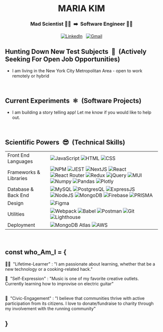 
<h1 align="center"> MARIA KIM </h1>

<h3 align="center">
   Mad Scientist 👩‍🔬&nbsp; ➡️&nbsp; Software Engineer 👩‍💻 
</h3>

<p align="center">
  <a href="https://www.linkedin.com/in/mariakim21/"><img alt="LinkedIn" src="https://img.shields.io/badge/LinkedIn-0077B5?style=for-the-badge&logo=linkedin&logoColor=white"/></a> &nbsp;
  <a href="mailto:maria@mariaykim.com"><img alt="Gmail" src="https://img.shields.io/badge/-maria@mariaykim.com-D14836?style=for-the-badge&logo=Gmail&logoColor=white"/></a>
</p>

## Hunting Down New Test Subjects&nbsp; 🧟  &nbsp;(Actively Seeking For Open Job Opportunities)
- I am living in the New York City Metropolitan Area - open to work remotely or hybrid

<br />

## Current Experiments&nbsp; ⚛️ &nbsp;(Software Projects)
- I am building a story telling app! Let me know if you would like to help out.

<br />

## Scientific Powers&nbsp; 😎 &nbsp;(Technical Skills)
<table>
  <tbody>
    <tr>
      <td>Front End Languages</td>
      <td>
        <img alt="JavaScript" src="https://img.shields.io/badge/javascript%20-%23323330.svg?&style=for-the-badge&logo=javascript&logoColor=%23F7DF1E" />
        <img alt="HTML" src="https://img.shields.io/badge/html5%20-%23E34F26.svg?&style=for-the-badge&logo=html5&logoColor=white" />
        <img alt="CSS" src="https://img.shields.io/badge/css3%20-%231572B6.svg?&style=for-the-badge&logo=css3&logoColor=white" />
      </td>
    </tr>
    <tr>
      <td>Frameworks & Libraries</td>
      <td>
        <img alt="NPM" src="https://img.shields.io/badge/npm-CB3837?style=for-the-badge&logo=npm&logoColor=white"/>
        <img alt="JEST" src="https://img.shields.io/badge/Jest-C21325?style=for-the-badge&logo=jest&logoColor=white"/>
        <img alt="NextJS" src="https://img.shields.io/badge/next.js-000000?style=for-the-badge&logo=nextdotjs&logoColor=white" />
        <img alt="React" src="https://img.shields.io/badge/react%20-%2320232a.svg?&style=for-the-badge&logo=react&logoColor=%2361DAFB" />
        <img alt="React Router" src="https://img.shields.io/badge/React_Router-CA4245?style=for-the-badge&logo=react-router&logoColor=white"/>
        <img alt="Redux" src="https://img.shields.io/badge/Redux-593D88?style=for-the-badge&logo=redux&logoColor=white"/>
        <img alt="jQuery" src="https://img.shields.io/badge/jQuery-0769AD?style=for-the-badge&logo=jquery&logoColor=white"/> 
        <img alt="MUI" src="https://img.shields.io/badge/MUI-%230081CB.svg?style=for-the-badge&logo=material-ui&logoColor=white" />
        <img alt="Numpy" src="https://img.shields.io/badge/Numpy-777BB4?style=for-the-badge&logo=numpy&logoColor=white" />
        <img alt="Pandas" src="https://img.shields.io/badge/Pandas-2C2D72?style=for-the-badge&logo=pandas&logoColor=white" />
        <img alt="Plotly" src="https://img.shields.io/badge/Plotly-239120?style=for-the-badge&logo=plotly&logoColor=white" />
      </td>
    </tr>
      <td>Database & Back End</td>
      <td>
        <img alt="MySQL" src="https://img.shields.io/badge/MySQL-005C84?style=for-the-badge&logo=mysql&logoColor=white"/>
        <img alt="PostgresQL" src="https://img.shields.io/badge/PostgreSQL-316192?style=for-the-badge&logo=postgresql&logoColor=white"/>
        <img alt="ExpressJS" src="https://img.shields.io/badge/express.js-%23404d59.svg?style=for-the-badge&logo=express&logoColor=%2361DAFB"/>
        <img alt="NodeJS" src="https://img.shields.io/badge/node.js-%2343853D.svg?style=for-the-badge&logo=node-dot-js&logoColor=white"/>
        <img alt="MongoDB" src="https://img.shields.io/badge/MongoDB-4EA94B?style=for-the-badge&logo=mongodb&logoColor=white"/>
        <img alt="Firebase" src="https://img.shields.io/badge/firebase-%23039BE5.svg?style=for-the-badge&logo=firebase"/>
        <img alt="PRISMA" src="https://img.shields.io/badge/prisma-1B222D?style=for-the-badge&logo=prisma&logoColor=white"/>
      </td>
    </tr>
      <td>Design</td>
      <td>
        <img alt="Figma" src="https://img.shields.io/badge/Figma-F24E1E?style=for-the-badge&logo=figma&logoColor=white" />
      </td>
    </tr>
    <tr>
      <td>Utilities</td>
      <td>
        <img alt="Webpack" src="https://img.shields.io/badge/webpack%20-%2320232a.svg?&style=for-the-badge&logo=webpack&logoColor=%2361DAFB" />
        <img alt="Babel" src="https://img.shields.io/badge/Babel-F9DC3e?style=for-the-badge&logo=babel&logoColor=black" />
        <img alt="Postman" src="https://img.shields.io/badge/Postman-FF6C37?style=for-the-badge&logo=postman&logoColor=red" />
        <img alt="Git" src="https://img.shields.io/badge/Git-F05032?style=for-the-badge&logo=git&logoColor=white" />
        <img alt="Lighthouse" src="https://img.shields.io/badge/Lighthouse-F44B21?style=for-the-badge&logo=Lighthouse&logoColor=white" />
      </td>
    </tr>
    <tr>
      <td>Deployment</td>
      <td>
        <img alt="MongoDB Atlas" src="https://img.shields.io/badge/MongoDB Atlas-%2343853D.svg?style=for-the-badge&logo=node-dot-js&logoColor=white"/>
        <img alt="AWS" src="https://img.shields.io/badge/AWS%20-%23FF9900.svg?&style=for-the-badge&logo=amazon-aws&logoColor=white"/>
      </td>
    </tr>
  </tbody>
</table>
<br />  
  
## const who_Am_I = {
👩‍🎓 &nbsp;"Lifetime-Learner" : "I am passionate about learning, whether that be a new technology or a cooking-related hack." <br />

🎼  &nbsp;"Self-Expression" : "Music is one of my favorite creative outlets. Currently learning how to improvise on electric guitar" \
<br />

🌳 &nbsp;"Civic-Engagement" : "I believe that communities thrive with active participation from its citizens. I love to donate/fundraise to charity through my involvement with the running community" 
<br />

## }
